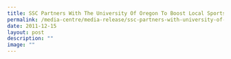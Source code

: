 ```yaml
---
title: SSC Partners With The University Of Oregon To Boost Local Sports Industry
permalink: /media-centre/media-release/ssc-partners-with-university-of-oregon-to-boost-local-sports-industry/
date: 2011-12-15
layout: post
description: ""
image: ""
---
```

